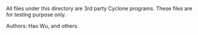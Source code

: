 All files under this directory are 3rd party Cyclone programs. These files are for testing purpose only. 

Authors: Hao Wu, and others.